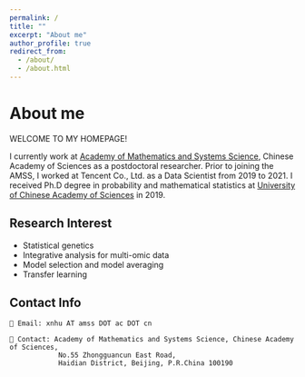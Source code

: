 ```yaml
---
permalink: /
title: ""
excerpt: "About me"
author_profile: true
redirect_from: 
  - /about/
  - /about.html
---
```


# About me

WELCOME TO MY HOMEPAGE! 

I currently work at [Academy of Mathematics and Systems Science](https://amss.cas.cn/), Chinese Academy of Sciences as a postdoctoral researcher. Prior to joining the AMSS, I worked at Tencent Co., Ltd. as a Data Scientist from 2019 to 2021. I received Ph.D degree in probability and mathematical statistics at [University of Chinese Academy of Sciences](https://www.ucas.ac.cn/) in 2019. 

## Research Interest

* Statistical genetics
* Integrative analysis for multi-omic data
* Model selection and model averaging 
* Transfer learning

## Contact Info

    📧 Email: xnhu AT amss DOT ac DOT cn

    🏢 Contact: Academy of Mathematics and Systems Science, Chinese Academy of Sciences,
                No.55 Zhongguancun East Road,
                Haidian District, Beijing, P.R.China 100190